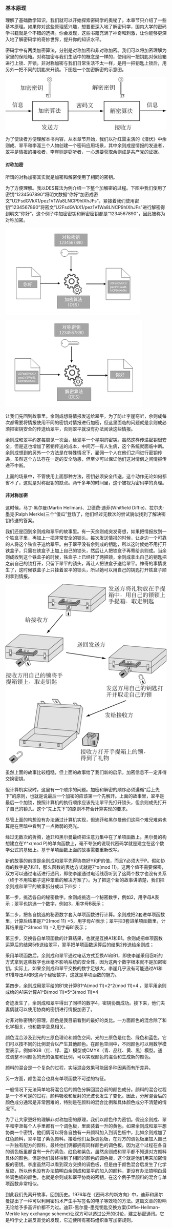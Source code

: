 ### 基本原理

理解了基础数学知识，我们就可以开始探索密码学的奥秘了。本章节只介绍了一些基本原理。如果你对这些原理感兴趣，想要更深入地了解密码学，国内大学的密码学书籍就是个不错的选择。你会发现，这些书籍充满了神奇和刺激，让你能够更深入地了解密码学的奇妙世界，提升你的知识水平。

密码学中有两类加密算法，分别是对称加密和非对称加密。我们可以将加密理解为家里的保险箱。对称加密与我们生活中的概念是一样的，使用同一把钥匙对保险箱进行上锁、开锁。非对称加密与我们日常生活不太一样，是用一把钥匙上锁后，用另外一把不同的钥匙来开锁。下图是一个加密解密的示意图。

![img](image/0215911036985871999831184158966705643165.jpg)



为了使读者方便理解本书内容，从本章节开始，我们以孙红雷主演的《潜伏》中余则成、翠平和李涯三个人物创建一个密码应用场景，其中余则成是情报的发送者，翠平是情报的接收者，李崖则是窃听者，一心想要获取余则成是共产党的证据。

#### 对称加密

所谓的对称加密其实就是加密和解密使用了相同的密钥。

为了方便理解。我以DES算法为例介绍一下整个加解密的过程。下图中我们使用了密钥“1234567890”将明文数据“你好”加密成密文“U2FsdGVkX1/pez1V1Wa8LNCP9hlXhJFs”，紧接着我们使用密钥“1234567890”将密文“U2FsdGVkX1/pez1V1Wa8LNCP9hlXhJFs”进行解密得到明文“你好”。这个例子中加密密钥和解密密钥都是“1234567890”，因此被称为对称加密。

![image-20230606101657451](image/image-20230606101657451.png)

![image-20230606101703343](image/image-20230606101703343.png)

让我们先回到故事里。余则成想将情报发送给翠平，为了防止李崖窃听，余则成每次都需要将情报使用不同的密钥对情报进行加密，但这里面临的问题就是余则成必须把密钥安全的传送给翠平，否则翠平就没有办法阅读这些情报。

余则成和翠平约定每周见一次面，给翠平一个星期的密钥。虽然这样传递密钥很安全，但是这也增加了密钥传送的成本，中间万一有人生病，这个系统就面临中断。余则成想到的另外一个方法是在特殊情况下，雇佣一个人在他们之间进行密钥传递，虽然这个方法存在一定的安全隐患，但至少可以保证他们这对情侣之间情报传递不中断。

上面的场景中，不管使用上面那种方法，密钥必须安全传送，这个动作无论如何都省不了，这就是对称密钥的缺点。两千多年的时间里，这个被视为密码学的真理。

#### 非对称加密

这时候，马丁·黑尔曼(Martin Hellman)、卫德费·迪菲(Whitfield Diffie)、拉尔夫·墨克(Ralph Merkle)三个“傻瓜”登场了，他们经过无数次的尝试貌似找到了解决密钥传送的答案。

我们还是回到余则成和翠平的故事里。有一天余则成突发奇想，如果把情报放到一个铁盒子里，再加上一把非常安全的锁头。每次发送情报的时候，让身边一个可靠的人将这个铁盒子送给翠平。由于翠平没有余则成的钥匙，所以这时候她不用打开铁盒子，只需在铁盒子上加上自己的锁头，然后让人把铁盒子再寄给余则成。当余则成收到这个铁盒子的时候，铁盒子上已经挂了两把锁，余则成拿出自己的钥匙把之前自己的锁打开，只留下翠平的锁头，再让人把铁盒子送给翠平。神奇的事情发生了，这时候铁盒子上只挂着翠平的锁头，所以她可以用自己的钥匙打开铁盒子顺利拿到情报。

![img](image/021591103698607827102971229407188980469.jpg)



虽然上面的故事比较粗糙，但上面的故事给了我们新的启示，加密信息不一定非得交换密钥。

但计算机实现时，这里有一个顺序的问题。加密和解密的顺序必须遵循“后上先下”的原则，也就是说最后一个加密的应该第一个先解开。上面的故事里，翠平是最后一个加锁，按照计算机的执行顺序应该先让翠平先打开锁头，但余则成先打开了自己的锁头。这个“先上先下”的原则不符合计算实现的要求。

尽管上面的构想没有办法通过计算机实现，但迪菲和黑尔曼他们这两个难兄难弟也算是在黑暗中看到了一点微弱的亮光。

经过无数次的折腾，迪菲和黑尔曼最终把注意力集中在了单项函数上。黑尔曼的构想建立在Y^x(mod P)的单向函数上，毫不夸张的说现代密码学就是建立在这个数学公式的基础上。基于单项函数上面的故事需要重新改写。

新的故事的前提是余则成和翠平先得协商好Y和P的值，而且Y必须大于P。假如协商的数字是7和11，那么函数的表达方式就是7^x(mod 11)。这两个值不需要保密，双方可以通过电话进行通讯，即使李崖通过电话线窃听到了这两个数字也没有关系（终于不用铁箱子这种笨重的解决方案了）。为了把这个新的故事讲清楚，我们把余则成和翠平的故事拆分成以下四步：

第一步，挑选各自的秘密数字。余则成挑选一个秘密数字，例如2，用字母A表示；翠平也挑选一个数字，例如3，用字母B表示；

第二步，把各自挑选的秘密数字套入单项函数进行计算。余则成把2套进单项函数里，计算后结果是7^2(mod 11) =5，用字母A1表示；翠平把3套进单项函数里，计算结果是7^3(mod 11) =2,用字母B1表示；

第三步，交换各自单项函数的计算结果，也就是互换A1和B1。余则成把单项函数运算后的结果5传送给翠平，翠平把单项函数运算后的结果2传送给余则成；

采用单项函数后，余则成和翠平通过电话方式互换A1和B1，即使李崖采用窃听的方式拿到这些数字也丝毫不影响系统的安全性，因为这两个数字根本就不是加密密钥。实际上，如果余则成和翠平交换的数字足够大，李崖几乎没有可能通过A1和B1推导出A和B这两个秘密数字，这就是单项函数的魅力。

第四步，余则成用翠平给的B1来计算B1^A(mod 11)=2^2(mod 11)=4 ，翠平用余则成给的A1来计算A1^B(mod 11)=5^3(mod 11)=4

奇迹发生了，余则成和翠平得出了同样的数字4，密钥协商成功。接下来，他们夫妻俩就可以使用协商的密钥进行情报加密了。

对非对称密钥的原理，颜色是我目前看到的最好的类比。一方面颜色的混合除了和化学相关，也和数学息息相关。

颜色混合涉及到光的三原色理论和颜色空间。光的三原色是红色、绿色和蓝色，它们可以按不同的比例混合以产生其他颜色。在颜色空间中，不同颜色可以用数学模型表示，例如RGB（红、绿、蓝）模型或CMYK（青、品红、黄、黑）模型。通过调整不同颜色的光的强度和比例，可以实现颜色的混合和生成新的颜色。

颜料的混合是一个复杂的过程，实际混合效果可能因多种因素而有所差异。

另一方面，颜色混合也具有单项函数不可逆的特征。

一般情况下无法简单地将混合后的颜色分解回混合前的颜色成分。颜料的混合过程是一个不可逆的过程，颜料吸收和反射的光波长发生了变化。因此，分解混合后的颜色成分通常是非常困难的，特别是在颜料的混合比例和具体颜色成分不清楚的情况下。

为了让大家更好的理解非对称加密的原理，我们以颜色作为密钥。假设余则成、翠平和李涯每个人手里都有一个调色板，里面装着一升的黄色。如果余则成和翠平想协商一个密钥，他们俩可以将各自独有一升颜料加入到调色板中，比如余则成加了红色颜料，翠平加了紫色颜料。接着他们互换调色板，在对方的调色板里加入自己一升独有配方的颜料，最终他们俩都拥有同样颜色的调色板。因为这个过程在各自的调色板里都含有一升的黄色、红色和紫色，虽然余则成和翠平都不知道对方颜料具体的颜色，但是他们最终得到了相同的颜色的调色板，这个就是他们用来加密情报的密钥。李崖虽然可以看到双方交换的调色板，但是由于颜色混合后发生了化学反应，所以他也没有办法搞明白余则成和翠平的加入的颜料，更没有办法搞明白最终调色板的颜色，也就是余则成和翠平协商的密钥。在这个例子里颜料的混合与单项函数非常相似。

到此我们先离开故事，回到历史。1976年在《密码术的新方向》中，迪菲和黑尔曼提出了一种可以利用密码术产生手写签名的电子等效物的方法。这篇文章的影响无论给予多高评价都不为过。迪菲-黑尔曼-墨克钥匙交换方案(Diffie-Hellman-Merkle key exchange scheme)让双方可以透过公开的讨论，建立秘密通讯。它是科学史上最反直觉的发现，它迫使所有密码组织重写加密规则。
